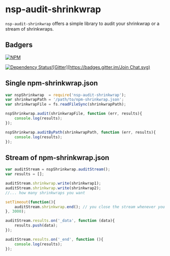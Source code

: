 nsp-audit-shrinkwrap
====================

`nsp-audit-shrinkwrap` offers a simple library to audit your shrinkwrap or a stream of shrinkwraps.

## Badgers

[![NPM](https://nodei.co/npm/nsp-audit-shrinkwrap.png?downloads=true&stars=true)](https://nodei.co/npm/nsp-audit-shrinkwrap/)

[![Dependency Status](https://david-dm.org/nodesecurity/nsp-audit-shrinkwrap.svg)](https://david-dm.org/nodesecurity/nsp-audit-shrinkwrap)[![Gitter](https://badges.gitter.im/Join Chat.svg)](https://gitter.im/nodesecurity/community?utm_source=badge&utm_medium=badge&utm_campaign=pr-badge&utm_content=badge)

## Single npm-shrinkwrap.json

```javascript
var nspShrinkwrap  = require('nsp-audit-shrinkwrap');
var shrinkwrapPath = '/path/to/npm-shrinkwrap.json';
var shrinkwrapFile = fs.readFileSync(shrinkwrapPath);

nspShrinkwrap.audit(shrinkwrapFile, function (err, results){
    console.log(results);
});

nspShrinkwrap.auditByPath(shrinkwrapPath, function (err, results){
    console.log(results);
});
```

## Stream of npm-shrinkwrap.json

```javascript
var auditStream = nspShrinkwrap.auditStream();
var results = [];

auditStream.shrinkwrap.write(shrinkwrap1);
auditStream.shrinkwrap.write(shrinkwrap2);
//... how many shrinkwraps you want

setTimeout(function(){
    auditStream.shrinkwrap.end(); // you close the stream whenever you want :)
}, 3000);

auditStream.results.on('_data', function (data){
    results.push(data);
});

auditStream.results.on('_end', function (){
    console.log(results);
});
```
